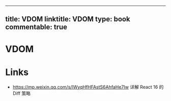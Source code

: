 
---
title: VDOM
linktitle: VDOM
type: book
commentable: true
---

# VDOM

# Links

- https://mp.weixin.qq.com/s/lWyqHfHFAstS6AhfaHe7Iw 详解 React 16 的 Diff 策略

    